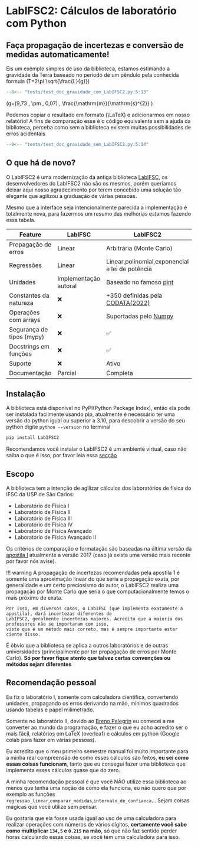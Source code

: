 # **LabIFSC2: Cálculos de laboratório com Python**

## Faça propagação de incertezas e conversão de medidas **automaticamente**!

Eis um exemplo simples de uso da biblioteca, estamos estimando a gravidade da Terra baseado no período de um pêndulo pela conhecida formula \(T=2\pi \sqrt{\frac{L}{g}}\)
```py title="Estimativa da gravidade (com LabIFSC2)"
--8<-- "tests/test_doc_gravidade_com_LabIFSC2.py:5:13"
```

\(g=(9,73 \, \pm \, 0,07) \, 
\frac{\mathrm{m}}{\mathrm{s}^{2}} \)


Podemos copiar o resultado em formato \(\LaTeX\) e adicionarmos em nosso relatório! A fins de comparação esse é o código equivalente sem a ajuda da biblioteca, perceba como sem a biblioteca existem muitas possibilidades de erros acidentais

```py title="Estimativa da gravidade (sem LabIFSC2)"
--8<-- "tests/test_doc_gravidade_sem_LabIFSC2.py:5:14"
```

## O que há de novo?
O LabIFSC2 é uma modernização da antiga biblioteca [LabIFSC](https://github.com/gjvnq/LabIFSC), os desenvolvedores do LabIFSC2 não são os mesmos, porém queríamos deixar aqui nosso agradecimento por terem concebido uma solução tão elegante que agilizou a graduação de várias pessoas.


Mesmo que a interface seja intencionalmente parecida a implementação é totalmente nova, para fazermos um resumo das melhorias estamos fazendo essa tabela.


| Feature         | LabIFSC       | LabIFSC2      |
|-----------------|---------------|---------------|
| Propagação de erros | Linear      | Arbitrária (Monte Carlo)          |
| Regressões        |   Linear    |  Linear,polinomial,exponencial e lei de potência | 
| Unidades | Implementação autoral | Baseado no famoso [pint](https://pint.readthedocs.io/)
| Constantes da natureza| ❌ | +350  definidas pela [CODATA(2022)](https://codata.org/initiatives/data-science-and-stewardship/fundamental-physical-constants/)
| Operações com arrays| ❌ | Suportadas pelo [Numpy](numpy.org) 
| Segurança de tipos (mypy)| ❌ | ✅ 
| Docstrings em funções | ❌ | ✅
| Suporte         | ❌ | Ativo         |
| Documentação    | Parcial      | Completa      |


## Instalação
A biblioteca está disponível no PyPI(Python Package Index), então ela pode ser instalada facilmente usando pip, atualmente é necessário ter uma versão do python igual ou superior a 3.10, para descobrir a versão do seu python digite `python --version` no terminal
```bash
pip install LabIFSC2
```
Recomendamos você instalar o LabIFSC2 é um ambiente virtual, caso não saiba o que é isso, por favor 
leia essa [secção](_instalacao.md)

## Escopo
A biblioteca tem a intenção de agilizar cálculos dos laboratórios de física do IFSC da USP de São Carlos:

- Laboratório de Física I
- Laboratório de Física II
- Laboratório de Física III
- Laboratório de Física IV
- Laboratório de Física Avançado
- Laboratório de Física Avançado II

Os critérios de comparação e formatação são baseadas na última versão da [apostila I](https://www.ifsc.usp.br/lef/index.php/apostilas/) atualmente a versão 2017 (caso já exista uma versão mais recente por favor nós avise).

!!! warning
    A propagação de incertezas recomendadas pela apostila 1 é somente uma aproximação linear do que seria
    a propagação exata, por generalidade e um certo preciosismo do autor, o LabIFSC2 realiza uma propagação
    por Monte Carlo que seria o que computacionalmente temos o mais próximo de exata.
    
    Por isso, em diversos casos, o LabIFSC (que implementa exatamente a apostila), dará incertezas diferentes do
    LabIFSC2, geralmente incertezas maiores. Acredito que a maioria dos professores não se importaram com isso,
    visto que é um método mais correto, mas é sempre importante estar ciente disso.


É óbvio que a biblioteca se aplica a outros laboratórios e de outras universidades (principalmente por ter propagação de erros por Monte Carlo). 
**Só por favor fique atento que talvez certas convenções ou métodos sejam diferentes**

## Recomendação pessoal
Eu fiz o laboratório I, somente com calculadora científica, convertendo unidades, propagando os erros derivando na mão, mínimos
quadrados usando tabelas e papel milimetrado.

Somente no laboratório II, devido ao [Breno Pelegrin](https://github.com/brenopelegrin) eu comecei a me converter ao mundo da programação, e fazer o que eu acho acredito ser o mais fácil, relatórios em LaTeX (overleaf) e 
cálculos em python (Google colab para fazer em várias pessoas).

Eu acredito que o meu primeiro semestre manual foi muito importante para a minha real compreensão de como esses cálculos
são feitos, **eu sei como essas coisas funcionam**, tanto que eu consegui fazer uma biblioteca que implementa esses cálculos
quase que do zero.

A minha recomendação pessoal é que você NÃO utilize essa biblioteca ao menos que tenha uma noção de como ela funciona,
eu não quero que por exemplo as funções `regressao_linear`,`comparar_medidas`,`intervalo_de_confianca`... Sejam coisas 
mágicas que você utilize sem pensar.

Eu gostaria que ela fosse usada igual ao uso de uma calculadora para realizar operações com números de vários dígitos,
**certamente você sabe como multiplicar `134,5` e `0.215` na mão**, só que não faz sentido perder horas calculando essas coisas,
se você tem uma calculadora para isso.